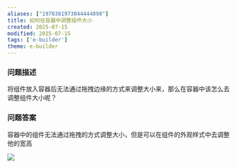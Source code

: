 ```yaml
---
aliases: ["1970381973044444098"]
title: 如何在容器中调整组件大小
created: 2025-07-15
modified: 2025-07-15
tags: ['e-builder']
theme: e-builder
---
```


### 问题描述

将组件放入容器后无法通过拖拽边缘的方式来调整大小来，那么在容器中该怎么去调整组件大小呢？

### 问题答案

容器中的组件无法通过拖拽的方式调整大小，但是可以在组件的外观样式中去调整他的宽高

![](5153abf2404b19b97e9fdccf67fba156.jpg)